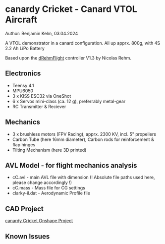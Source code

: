 # canardy Cricket - Canard VTOL Aircraft
Author: Benjamin Kelm, 03.04.2024

A VTOL demonstrator in a canard configuration.
All up apprx. 800g, with 4S 2.2 Ah LiPo Battery

Based upon the [dRehmFlight](https://github.com/nickrehm/dRehmFlight) controller V1.3 by Nicolas Rehm.

## Electronics
- Teensy 4.1
- MPU6050
- 3 x KISS ESC32 via OneShot
- 6 x Servos mini-class (ca. 12 g), preferrably metal-gear
- RC Transmitter & Reciever

## Mechanics
- 3 x brushless motors (FPV Racing), apprx. 2300 KV, incl. 5" propellers
- Carbon Tube (here 16mm diameter), Carbon rods for reinforcement & flap hinges
- Tilting Mechanism (here 3D printed)

## AVL Model - for flight mechanics analysis
- cC.avl - main AVL file with dimension (! Absolute file paths used here, please change accordingly !)
- cC.mass - Mass file for CG settings
- clarky-il.dat - Aerodynamic Profile file

## CAD Project
[canardy Cricket Onshape Project](https://cad.onshape.com/documents/c49ee44cffd383bab41d815f/w/c213a2c4295a4f779c173ce5/e/e1d0d3d6b650295896167aed?renderMode=0&uiState=660da457faabf8135c725aef)

## Known Issues



